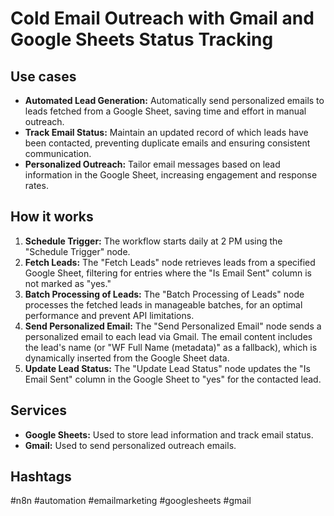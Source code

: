 # Cold Email Outreach with Gmail and Google Sheets Status Tracking

## Use cases

- **Automated Lead Generation:** Automatically send personalized emails to leads fetched from a Google Sheet, saving time and effort in manual outreach.
- **Track Email Status:** Maintain an updated record of which leads have been contacted, preventing duplicate emails and ensuring consistent communication.
- **Personalized Outreach:**  Tailor email messages based on lead information in the Google Sheet, increasing engagement and response rates.

## How it works

1.  **Schedule Trigger:** The workflow starts daily at 2 PM using the "Schedule Trigger" node.
2.  **Fetch Leads:** The "Fetch Leads" node retrieves leads from a specified Google Sheet, filtering for entries where the "Is Email Sent" column is not marked as "yes."
3.  **Batch Processing of Leads:** The "Batch Processing of Leads" node processes the fetched leads in manageable batches, for an optimal performance and prevent API limitations.
4.  **Send Personalized Email:** The "Send Personalized Email" node sends a personalized email to each lead via Gmail. The email content includes the lead's name (or "WF Full Name (metadata)" as a fallback), which is dynamically inserted from the Google Sheet data.
5.  **Update Lead Status:**  The "Update Lead Status" node updates the "Is Email Sent" column in the Google Sheet to "yes" for the contacted lead.

## Services

-   **Google Sheets:** Used to store lead information and track email status.
-   **Gmail:** Used to send personalized outreach emails.

## Hashtags

#n8n #automation #emailmarketing #googlesheets #gmail
